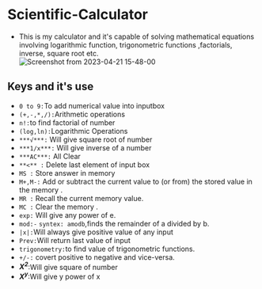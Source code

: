 # Scientific-Calculator
* This is my calculator and it's capable of solving mathematical equations involving logarithmic function, trigonometric functions ,factorials, inverse, square root etc.<br>
![Screenshot from 2023-04-21 15-48-00](https://user-images.githubusercontent.com/124878578/233623340-44abaa64-9d23-40a1-bd31-ade7c134aa71.png)
## **Keys and it's use**
* `0 to 9:`To add numerical value into inputbox
* `(+,-,*,/):`Arithmetic operations
* `n!:`to find factorial of number
* ```(log,ln):```Logarithmic Operations	
* `***√***:` Will give square root of number
* `***1/x***:` Will give  inverse of a number
* `***AC***:` All Clear
* `**<** :` Delete last element of input box
* `MS :` Store answer in memory
* `M+,M-:` Add or subtract the current value to (or from) the stored value in the memory .
* `MR :` Recall the current memory value.
* `MC :` Clear the memory .
* `exp:` Will give any power of e.
* `mod:-` `syntex: amodb`,finds the remainder of a divided by b. 
* `|x|:`Will always give positive value of any input
* `Prev:`Will return last value of input
* `trigonometry:`to find value of trigonometric functions.
* `+/-:` covert positive to negative and vice-versa.
* ***X<sup>2</sup>***:Will give square of number
* ***X<sup>y</sup>***:Will give y power of x

